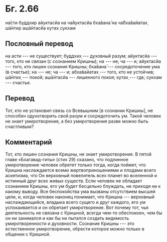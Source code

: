 # Бг. 2.66

на̄сти буддхир айуктасйа на ча̄йуктасйа бха̄вана̄ на ча̄бха̄вайатах̣ ш́а̄нтир
аш́а̄нтасйа кутах̣ сукхам

## Пословный перевод

на асти --- не существует; буддхих̣ --- духовный разум; айуктасйа ---
того, кто не связан (с сознанием Кришны); на --- не; ча --- и; айуктасйа
--- того, кто лишен сознания Кришны; бха̄вана̄ --- сосредоточение ума (в
счастье); на --- не; ча --- и; абха̄вайатах̣ --- того, кто не устойчив;
ш́а̄нтих̣ --- покой; аш́а̄нтасйа --- лишенного покоя; кутах̣ --- где; сукхам
--- счастье.

## Перевод

Тот, кто не установил связь со Всевышним \[в сознании Кришны\], не
способен одухотворить свой разум и сосредоточить ум. Такой человек не
знает умиротворения, а без умиротворения разве можно быть счастливым?

## Комментарий

Тот, кто лишен сознания Кришны, не знает умиротворения. В пятой главе
«Бхагавад-гиты» (стих 29) сказано, что подлинное умиротворение человек
обретет только тогда, когда поймет, что Кришна наслаждается всеми
жертвоприношениями и плодами всего аскетизма, что Он верховный
повелитель всех планет во вселенной и истинный друг всех живых существ.
Если человек не обладает сознанием Кришны, его ум будет бесцельно
блуждать, не приходя ни к какому выводу. Все беспокойства ума вызваны
отсутствием высшей цели, и, когда человек наконец понимает, что Кришна
--- верховный наслаждающийся, владыка всего сущего и друг каждого, его
ум успокаивается и он обретает умиротворение. Вот почему тот, чья
деятельность не связана с Кришной, всегда чем-то обеспокоен, чем бы он
ни занимался и как бы ни пытался создать видимость умиротворенности и
духовности. Сознание Кришны --- это естественное умиротворение, обрести
которое можно только в общении с Кришной.
